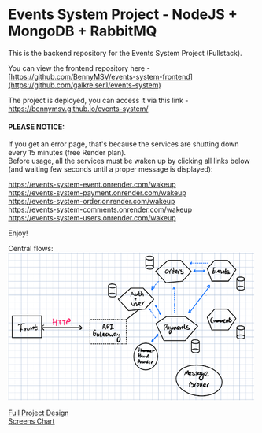 # Events System Project - NodeJS + MongoDB + RabbitMQ

This is the backend repository for the Events System Project (Fullstack).  
  
You can view the frontend repository here - [https://github.com/BennyMSV/events-system-frontend](https://github.com/galkreiser1/events-system)

The project is deployed, you can access it via this link - https://bennymsv.github.io/events-system/

#### PLEASE NOTICE:
If you get an error page, that's because the services are shutting down every 15 minutes (free Render plan).  
Before usage, all the services must be waken up by clicking all links below (and waiting few seconds until a proper message is displayed):  

https://events-system-event.onrender.com/wakeup  
https://events-system-payment.onrender.com/wakeup  
https://events-system-order.onrender.com/wakeup  
https://events-system-comments.onrender.com/wakeup  
https://events-system-users.onrender.com/wakeup  

Enjoy!

Central flows:  
<img src="https://github.com/BennyMSV/events-system-backend/blob/main/Central%20macro%20flows.png" alt="Central flows" width="500" height="300" />  
  
[Full Project Design](https://github.com/BennyMSV/events-system-backend/blob/main/Events%20System%20-%20Final%20Project%20Design.pdf)  
[Screens Chart](https://github.com/BennyMSV/events-system-backend/blob/main/Screens%20chart.png)  
 







